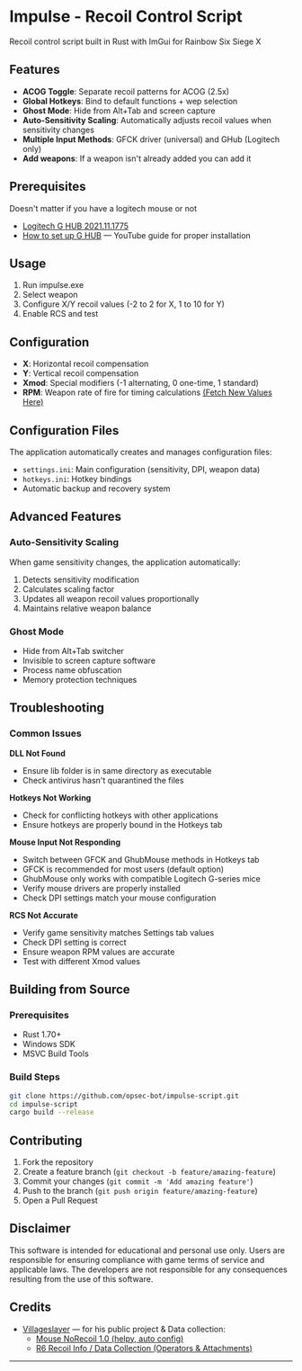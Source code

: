 # Impulse - Recoil Control Script

Recoil control script built in Rust with ImGui for Rainbow Six Siege X

## Features

- **ACOG Toggle**: Separate recoil patterns for ACOG (2.5x)
- **Global Hotkeys**: Bind to default functions + wep selection
- **Ghost Mode**: Hide from Alt+Tab and screen capture
- **Auto-Sensitivity Scaling**: Automatically adjusts recoil values when sensitivity changes
- **Multiple Input Methods**: GFCK driver (universal) and GHub (Logitech only)
- **Add weapons**: If a weapon isn't already added you can add it

## Prerequisites
Doesn't matter if you have a logitech mouse or not
- [Logitech G HUB 2021.11.1775](https://www.unknowncheats.me/forum/downloads.php?do=file&id=39879)
- [How to set up G HUB](https://www.youtube.com/watch?v=FgNEciqHZFE) — YouTube guide for proper installation

## Usage

1. Run impulse.exe
2. Select weapon
3. Configure X/Y recoil values (-2 to 2 for X, 1 to 10 for Y)
4. Enable RCS and test

## Configuration

- **X**: Horizontal recoil compensation
- **Y**: Vertical recoil compensation  
- **Xmod**: Special modifiers (-1 alternating, 0 one-time, 1 standard)
- **RPM**: Weapon rate of fire for timing calculations [(Fetch New Values Here)](https://rainbowsix.fandom.com/wiki/Category:Weapons_of_Tom_Clancy%27s_Rainbow_Six_Siege)

## Configuration Files

The application automatically creates and manages configuration files:

- `settings.ini`: Main configuration (sensitivity, DPI, weapon data)
- `hotkeys.ini`: Hotkey bindings
- Automatic backup and recovery system

## Advanced Features

### Auto-Sensitivity Scaling

When game sensitivity changes, the application automatically:

1. Detects sensitivity modification
2. Calculates scaling factor
3. Updates all weapon recoil values proportionally
4. Maintains relative weapon balance

### Ghost Mode

- Hide from Alt+Tab switcher
- Invisible to screen capture software
- Process name obfuscation
- Memory protection techniques

## Troubleshooting

### Common Issues

**DLL Not Found**

- Ensure lib folder is in same directory as executable
- Check antivirus hasn't quarantined the files

**Hotkeys Not Working**

- Check for conflicting hotkeys with other applications
- Ensure hotkeys are properly bound in the Hotkeys tab

**Mouse Input Not Responding**

- Switch between GFCK and GhubMouse methods in Hotkeys tab
- GFCK is recommended for most users (default option)
- GhubMouse only works with compatible Logitech G-series mice
- Verify mouse drivers are properly installed
- Check DPI settings match your mouse configuration

**RCS Not Accurate**

- Verify game sensitivity matches Settings tab values
- Check DPI setting is correct
- Ensure weapon RPM values are accurate
- Test with different Xmod values

## Building from Source

### Prerequisites

- Rust 1.70+
- Windows SDK
- MSVC Build Tools

### Build Steps

```bash
git clone https://github.com/opsec-bot/impulse-script.git
cd impulse-script
cargo build --release
```

## Contributing

1. Fork the repository
2. Create a feature branch (`git checkout -b feature/amazing-feature`)
3. Commit your changes (`git commit -m 'Add amazing feature'`)
4. Push to the branch (`git push origin feature/amazing-feature`)
5. Open a Pull Request

## Disclaimer

This software is intended for educational and personal use only. Users are responsible for ensuring compliance with game terms of service and applicable laws. The developers are not responsible for any consequences resulting from the use of this software.

## Credits

- [Villageslayer](https://www.unknowncheats.me/forum/members/3298005.html) — for his public project & Data collection:
  - [Mouse NoRecoil 1.0 (helpy, auto config)](https://www.unknowncheats.me/forum/rainbow-six-siege/620039-mouse-norecoil-1-0-recoil-helpy-auto-config-probably-ud-universal.html)
  - [R6 Recoil Info / Data Collection (Operators & Attachments)](https://www.unknowncheats.me/forum/rainbow-six-siege/681544-r6-recoil-info-data-collection-operator-attachments.html)

---

